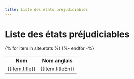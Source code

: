 ```yaml
---
title: Liste des états préjudiciables
---
```


# Liste des états préjudiciables

<table>
	<tr><th>Nom</th><th>Nom anglais</th></tr>
	{% for item in site.etats %}
	  <tr>
	  	<td><a href="{{ item.url | relative_url }}">{{item.title}}</a></td>
	  	<td>{{item.titleEn}}</td>
	  </tr>
	{%- endfor -%}
</table>